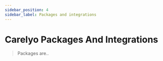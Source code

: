 ```yaml
---
sidebar_position: 4
sidebar_label: Packages and integrations
---
```


# Carelyo  Packages And Integrations

> Packages are..
